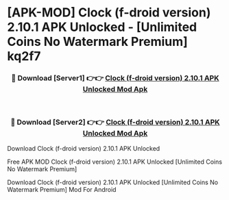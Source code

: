 # [APK-MOD] Clock (f-droid version) 2.10.1 APK Unlocked - [Unlimited Coins No Watermark Premium] kq2f7



<div align="center">
<h3>🔴 Download [Server1] 👉👉 <a href="https://momento.my/?title=Clock_(f-droid_version)_2.10.1_APK_Unlocked">Clock (f-droid version) 2.10.1 APK Unlocked Mod Apk</a></h3><br>

<h3>🔴 Download [Server2] 👉👉 <a href="https://momento.my/?title=Clock_(f-droid_version)_2.10.1_APK_Unlocked">Clock (f-droid version) 2.10.1 APK Unlocked Mod Apk</a></h3>
</div>



Download Clock (f-droid version) 2.10.1 APK Unlocked 

Free APK MOD Clock (f-droid version) 2.10.1 APK Unlocked [Unlimited Coins No Watermark Premium]

Download Clock (f-droid version) 2.10.1 APK Unlocked [Unlimited Coins No Watermark Premium] Mod For Android
